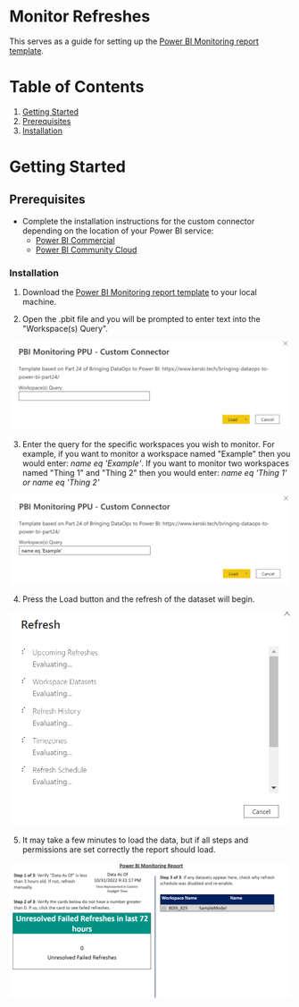 # Monitor Refreshes
This serves as a guide for setting up the [Power BI Monitoring report template](../SetupScripts/PremiumPerUser/PBI%20Templates/PBI%20Monitoring%20PPU%20-%20Custom%20Connector.pbit).

# Table of Contents

1. [Getting Started](#getting-started)
1. [Prerequisites](#prerequisites)
1. [Installation](#installation)

# Getting Started
##	Prerequisites

- Complete the installation instructions for the custom connector depending on the location of your Power BI service:
    -  [Power BI Commercial](https://github.com/kerski/powerquery-connector-pbi-rest-api-commercial#desktop)
    -  [Power BI Community Cloud](https://github.com/kerski/powerquery-connector-pbi-rest-api-gcc#desktop)

### Installation
1. Download the [Power BI Monitoring report template](../SetupScripts/PremiumPerUser/PBI%20Templates/PBI%20Monitoring%20PPU%20-%20Custom%20Connector.pbit) to your local machine.

2. Open the .pbit file and you will be prompted to enter text into the "Workspace(s) Query".

![Template Prompt](./images/part24-template-prompt.png)

3. Enter the query for the specific workspaces you wish to monitor.  For example, if you want to monitor a workspace named "Example" then you would enter: <i>name eq 'Example'</i>.  If you want to monitor two workspaces named "Thing 1" and "Thing 2" then you would enter: <i>name eq 'Thing 1' or name eq 'Thing 2'</i>

![Workspace Query](./images/part24-workspace-query.png)

4. Press the Load button and the refresh of the dataset will begin.

![Refresh Example](./images/part24-refresh-example.png)

5. It may take a few minutes to load the data, but if all steps and permissions are set correctly the report should load.

![Load Example](./images/part24-load-example.png)
